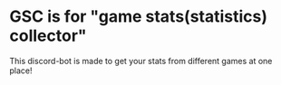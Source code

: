 # GSC is for "game stats(statistics) collector"
This discord-bot is made to get your stats from different games at one place!
